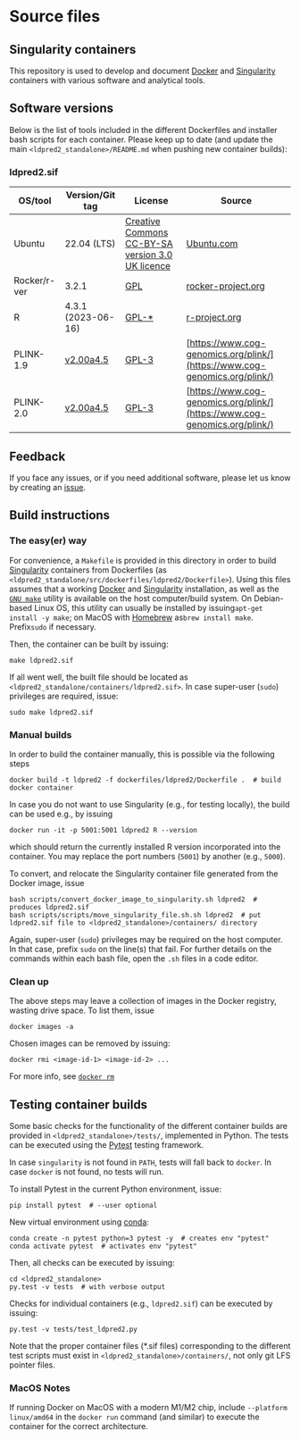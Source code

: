 # Source files

## Singularity containers

This repository is used to develop and document [Docker](https://www.docker.com) and [Singularity](https://docs.sylabs.io) containers with various software and analytical tools.

## Software versions

  Below is the list of tools included in the different Dockerfiles and installer bash scripts for each container.
  Please keep up to date (and update the main `<ldpred2_standalone>/README.md` when pushing new container builds):

### ldpred2.sif
  
| OS/tool               | Version/Git tag               | License           | Source
| --------------------- | ----------------------------- | ----------------- | -------------
| Ubuntu                | 22.04 (LTS)                   | [Creative Commons CC-BY-SA version 3.0 UK licence](https://ubuntu.com/legal/intellectual-property-policy) | [Ubuntu.com](https://ubuntu.com) |
| Rocker/r-ver          | 3.2.1                         | [GPL](https://github.com/rocker-org/rocker-versioned2/blob/master/LICENSE) | [rocker-project.org](https://rocker-project.org)
| R                     | 4.3.1 (2023-06-16)            | [GPL-*](https://www.r-project.org/Licenses/) | [r-project.org](https://www.r-project.org) |
| PLINK-1.9             | [v2.00a4.5](https://github.com/chrchang/plink-ng/releases/tag/v2.00a4.5)  | [GPL-3](https://github.com/chrchang/plink-ng/blob/master/1.9/LICENSE) | [https://www.cog-genomics.org/plink/](https://www.cog-genomics.org/plink/) |
| PLINK-2.0             | [v2.00a4.5](https://github.com/chrchang/plink-ng/releases/tag/v2.00a4.5)        | [GPL-3](https://github.com/chrchang/plink-ng/blob/master/2.0/COPYING) | [https://www.cog-genomics.org/plink/](https://www.cog-genomics.org/plink/) |

## Feedback

If you face any issues, or if you need additional software, please let us know by creating an [issue](https://github.com/espenhgn/ldpred2_standalone/issues/new).

## Build instructions

### The easy(er) way

For convenience, a `Makefile` is provided in this directory in order to build [Singularity](https://docs.sylabs.io) containers from Dockerfiles (as `<ldpred2_standalone/src/dockerfiles/ldpred2/Dockerfile>`).
Using this files assumes that a working [Docker](https://www.docker.com) and [Singularity](https://docs.sylabs.io) installation, as well as the [`GNU make`](https://www.gnu.org/software/make/) utility is available on the host computer/build system.
On Debian-based Linux OS, this utility can usually be installed by issuing`apt-get install -y make`; on MacOS with [Homebrew](https://brew.sh) as`brew install make`. Prefix`sudo` if necessary.

Then, the container can be built by issuing:

```
make ldpred2.sif
```

If all went well, the built file should be located as `<ldpred2_standalone/containers/ldpred2.sif>`.
In case super-user (`sudo`) privileges are required, issue:

```
sudo make ldpred2.sif
```

### Manual builds

In order to build the container manually, this is possible via the following steps

```
docker build -t ldpred2 -f dockerfiles/ldpred2/Dockerfile .  # build docker container
```

In case you do not want to use Singularity (e.g., for testing locally), the build can be used e.g., by issuing

```
docker run -it -p 5001:5001 ldpred2 R --version
```

which should return the currently installed R version incorporated into the container.
You may replace the port numbers (``5001``) by another (e.g., ``5000``).

To convert, and relocate the Singularity container file generated from the Docker image, issue

```
bash scripts/convert_docker_image_to_singularity.sh ldpred2  # produces ldpred2.sif
bash scripts/scripts/move_singularity_file.sh.sh ldpred2  # put ldpred2.sif file to <ldpred2_standalone>/containers/ directory
```

Again, super-user (`sudo`) privileges may be required on the host computer. In that case, prefix `sudo` on the line(s) that fail.
For further details on the commands within each bash file, open the ``.sh`` files in a code editor.

### Clean up

The above steps may leave a collection of images in the Docker registry, wasting drive space.
To list them, issue

```
docker images -a
```

Chosen images can be removed by issuing:

```
docker rmi <image-id-1> <image-id-2> ... 
```

For more info, see [`docker rm`](https://docs.docker.com/engine/reference/commandline/rm/)

## Testing container builds

Some basic checks for the functionality of the different container builds are provided in `<ldpred2_standalone>/tests/`, implemented in Python.
The tests can be executed using the [Pytest](https://docs.pytest.org) testing framework.

In case `singularity` is not found in `PATH`, tests will fall back to `docker`.
In case `docker` is not found, no tests will run.

To install Pytest in the current Python environment, issue:

```
pip install pytest  # --user optional
```

New virtual environment using [conda](https://docs.conda.io/en/latest/index.html):

```
conda create -n pytest python=3 pytest -y  # creates env "pytest"
conda activate pytest  # activates env "pytest"
```

Then, all checks can be executed by issuing:

```
cd <ldpred2_standalone>
py.test -v tests  # with verbose output
```

Checks for individual containers (e.g., `ldpred2.sif`) can be executed by issuing:

```
py.test -v tests/test_ldpred2.py
```

Note that the proper container files (*.sif files) corresponding to the different test scripts must exist in `<ldpred2_standalone>/containers/`,
not only git LFS pointer files.

### MacOS Notes

If running Docker on MacOS with a modern M1/M2 chip, include `--platform linux/amd64` in the `docker run` command (and similar) to execute the container for the correct architecture.
